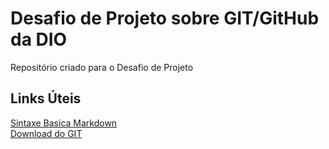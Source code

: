 # Desafio de Projeto sobre GIT/GitHub da DIO
Repositório criado para o Desafio de Projeto


## Links Úteis
[Sintaxe Basica Markdown](https://www.markdownguide.org/)
<br/>
[Download do GIT](https://git-scm.com/)
